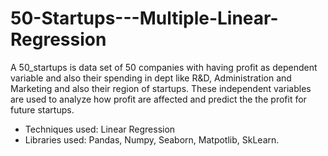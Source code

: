 # 50-Startups---Multiple-Linear-Regression
A 50_startups is data set of 50 companies with having profit as dependent variable and also their spending in dept like R&amp;D, Administration and Marketing and also their region of startups. These independent variables are used to analyze how profit are affected and predict the the profit for future startups.

* Techniques used: Linear Regression
* Libraries used: Pandas, Numpy, Seaborn, Matpotlib, SkLearn.
